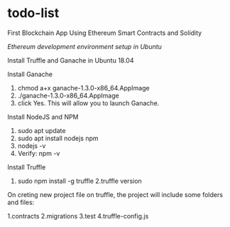 # todo-list
First Blockchain App Using Ethereum Smart Contracts and Solidity

*Ethereum development environment setup in Ubuntu*

Install Truffle and Ganache in Ubuntu 18.04

Install Ganache
 1. chmod a+x ganache-1.3.0-x86_64.AppImage
 2. ./ganache-1.3.0-x86_64.AppImage
 3. click Yes. This will allow you to launch Ganache.

Install NodeJS and NPM
 1. sudo apt update
 2. sudo apt install nodejs npm
 3. nodejs -v
 4. Verify: npm -v

Install Truffle
 1. sudo npm install -g truffle
 2.truffle version

On creting new project file on truffle, the project will include some folders and files:

1.contracts
2.migrations
3.test
4.truffle-config.js

